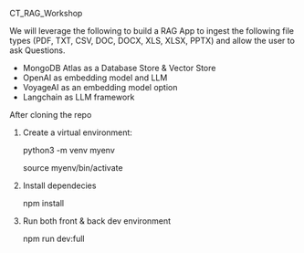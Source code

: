 CT_RAG_Workshop

We will leverage the following to build a RAG App to ingest the following file types (PDF, TXT, CSV, DOC, DOCX, XLS, XLSX, PPTX) and allow the user to ask Questions.
- MongoDB Atlas as a Database Store & Vector Store
- OpenAI as embedding model and LLM
- VoyageAI as an embedding model option
- Langchain as LLM framework



After cloning the repo

1. Create a virtual environment:

    python3 -m venv myenv
    
    source myenv/bin/activate

2. Install dependecies

    npm install

3. Run both front & back dev environment

    npm run dev:full
